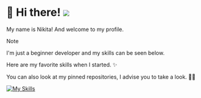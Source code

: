 # 👋 Hi there! ![](https://komarev.com/ghpvc/?username=Maatarashiii&color=brightgreen&style=flat)
My name is Nikita! And welcome to my profile.

> [!NOTE]
> I'm just a beginner developer and my skills can be seen below.

Here are my favorite skills when I started. ✨

You can also look at my pinned repositories, I advise you to take a look. 📌👀

[![My Skills](https://skillicons.dev/icons?i=html,css,js,figma)](https://skillicons.dev)
